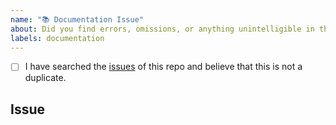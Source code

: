 ```yaml
---
name: "📚 Documentation Issue"
about: Did you find errors, omissions, or anything unintelligible in the documentation?
labels: documentation
---
```


<!--
    Hi there! Thank you for helping improve our documentation!

    Before you submit your issue, please make sure you have completed the checklist
    below.
-->

<!--
    All the below steps should be completed before submitting your issue. Checked
    checkbox should look like this: [x]
-->

- [ ] I have searched the [issues](https://github.com/robbievanleeuwen/plane-stress/issues)
      of this repo and believe that this is not a duplicate.

## Issue

<!-- Now feel free to write your issue, and please be as descriptive as possible! -->
<!-- Thanks again 🙌 ❤ -->
